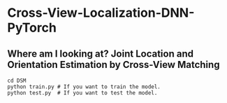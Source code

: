 # Cross-View-Localization-DNN-PyTorch

## Where am I looking at? Joint Location and Orientation Estimation by Cross-View Matching


```
cd DSM
python train.py # If you want to train the model.
python test.py  # If you want to test the model.
```
